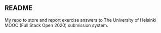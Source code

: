 ## README
My repo to store and report exercise answers to The University of Helsinki MOOC (Full Stack Open 2020) submission system.

#
